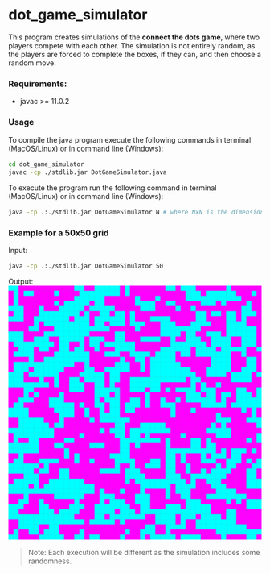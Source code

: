 # dot_game_simulator

This program creates simulations of the __connect the dots game__, where two players compete with each other. The simulation is not entirely random, as the players are forced to complete the boxes, if they can, and then choose a random move.

### Requirements:
- javac >= 11.0.2

### Usage

To compile the java program execute the following commands in terminal (MacOS/Linux) or in command line (Windows):
```bash 
cd dot_game_simulator
javac -cp ./stdlib.jar DotGameSimulator.java
```

To execute the program run the following command in terminal (MacOS/Linux) or in command line (Windows):
```bash
java -cp .:./stdlib.jar DotGameSimulator N # where NxN is the dimensions of the grid
```

### Example for a 50x50 grid

Input:
```bash
java -cp .:./stdlib.jar DotGameSimulator 50
```

Output:
![](https://github.com/Ghost-8D/dot_game_simulator/blob/master/dot_game_simulation/dot_game_simulator_50.png)

> Note: Each execution will be different as the simulation includes some randomness.

